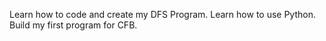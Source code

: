 Learn how to code and create my DFS Program.
Learn how to use Python.
Build my first program for CFB.